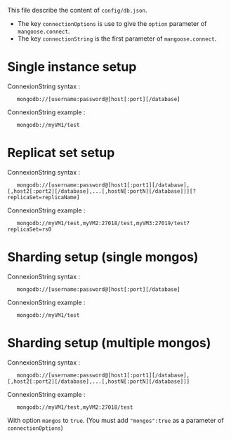 This file describe the content of `config/db.json`.

* The key `connectionOptions` is use to give the `option` parameter of `mangoose.connect`.
* The key `connectionString` is the first parameter of `mangoose.connect`.

Single instance setup
=====================

ConnexionString syntax :

       mongodb://[username:password@]host[:port][/database]

ConnexionString example :

       mongodb://myVM1/test

Replicat set setup
==================

ConnexionString syntax :

       mongodb://[username:password@]host1[:port1][/database],[,host2[:port2][/database],...[,hostN[:portN][/database]]][?replicaSet=replicaName]

ConnexionString example :

       mongodb://myVM1/test,myVM2:27018/test,myVM3:27019/test?replicaSet=rs0

Sharding setup (single mongos)
==============================

ConnexionString syntax :

       mongodb://[username:password@]host[:port][/database]

ConnexionString example :

       mongodb://myVM1/test


Sharding setup (multiple mongos)
================================

ConnexionString syntax :

       mongodb://[username:password@]host1[:port1][/database],[,host2[:port2][/database],...[,hostN[:portN][/database]]]

ConnexionString example :

       mongodb://myVM1/test,myVM2:27018/test

With option `mangos` to `true`. (You must add `"mongos":true` as a parameter of `connectionOptions`)